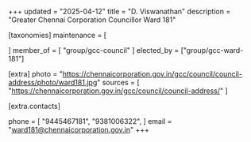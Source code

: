 +++
updated = "2025-04-12"
title = "D. Viswanathan"
description = "Greater Chennai Corporation Councillor Ward 181"

[taxonomies]
maintenance = [

]
member_of = [
    "group/gcc-council"
]
elected_by = ["group/gcc-ward-181"]

[extra]
photo = "https://chennaicorporation.gov.in/gcc/council/council-address/photo/ward181.jpg"
sources = [
    "https://chennaicorporation.gov.in/gcc/council/council-address/"
]

[extra.contacts]

phone = [
    "9445467181",
    "9381006322",
    ]
email = "ward181@chennaicorporation.gov.in"
+++